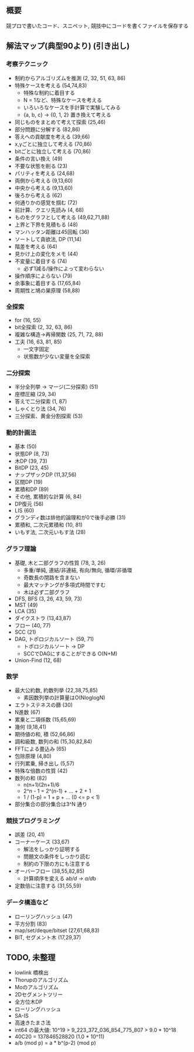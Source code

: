 ## 概要

競プロで書いたコード、スニペット, 競技中にコードを書くファイルを保存する

## 解法マップ(典型90より) (引き出し)

### 考察テクニック

- 制約からアルゴリズムを推測 (2, 32, 51, 63, 86)
- 特殊ケースを考える (54,74,83)
  - 特殊な制約に着目する
  - N = 1など、特殊なケースを考える
  - いろいろなケースを手計算で実験してみる
  - {a, b, c} -> {0, 1, 2} 置き換えて考える
- 同じものをまとめて考えて探索 (25,46)
- 部分問題に分解する (82,86)
- 答えへの貢献度を考える (39,66)
- x,yごとに独立して考える (70,86)
- bitごとに独立して考える (70,86)
- 条件の言い換え (49)
- 不要な状態を削る (23)
- パリティを考える (24,68)
- 両側から考える (9,13,60)
- 中央から考える (9,13,60)
- 後ろから考える (62)
- 何通りかの感覚を掴む (72)
- 前計算、クエリ先読み (4, 68)
- ものをグラフとして考える (49,62,71,88)
- 上界と下界を見積もる (48)
- マンハッタン距離は45回転 (36)
- ソートして貪欲法, DP (11,14)
- 階差を考える (64)
- 見かけ上の変化をメモ (44)
- 不変量に着目する (74)
  - 必ず1減る/操作によって変わらない
- 操作順序によらない (79)
- 余事象に着目する (17,65,84)
- 周期性と鳩の巣原理 (58,88)

### 全探索

- for (16, 55)
- bit全探索 (2, 32, 63, 86)
- 複雑な構造->再帰関数 (25, 71, 72, 88)
- 工夫 (16, 63, 81, 85)
  - 一文字固定
  - 状態数が少ない変量を全探索

### 二分探索

- 半分全列挙 -> マージ(二分探索) (51)
- 座標圧縮 (29, 34)
- 答えで二分探索 (1, 87)
- しゃくとり法 (34, 76)
- 三分探索、黄金分割探索 (53)

### 動的計画法

- 基本 (50)
- 状態DP (8, 73)
- 木DP (39, 73)
- BitDP (23, 45)
- ナップザックDP (11,37,56)
- 区間DP (19)
- 累積和DP (89)
- その他, 累積的な計算 (6, 84)
- DP復元 (56)
- LIS (60)
- グランディ数は排他的論理和が0で後手必勝 (31)
- 累積和, 二次元累積和 (10, 81)
- いもす法, 二次元いもす法 (28)

### グラフ理論

- 基礎, 木と二部グラフの性質 (78, 3, 26)
  - 多重/単純, 連結/非連結, 有向/無向, 循環/非循環
  - 奇数長の閉路を含まない
  - 最大マッチングが多項式時間ですむ
  - 木は必ず二部グラフ
- DFS, BFS (3, 26, 43, 59, 73)
- MST (49)
- LCA (35)
- ダイクストラ (13,43,87)
- フロー (40, 77)
- SCC (21)
- DAG, トポロジカルソート (59, 71)
  - トポロジカルソート -> DP
  - SCCでDAGにすることができる O(N+M)
- Union-Find (12, 68)

### 数学

- 最大公約数, 約数列挙 (22,38,75,85)
  - 素因数列挙の計算量はO(NloglogN)
- エラトステネスの篩 (30)
- N進数 (67)
- 累乗と二項係数 (15,65,69)
- 幾何 (9,18,41)
- 期待値の和, 積 (52,66,86)
- 調和級数, 数列の和 (15,30,82,84)
- FFTによる畳込み (65)
- 包除原理 (4,80)
- 行列累乗, 掃き出し (5,57)
- 特殊な倍数の性質 (42)
- 数列の和 (82)
  - n(n+1)(2n+1)/6
  - 2^n - 1 = 2^(n-1) + ... + 2 + 1
  - 1 / (1-p) = 1 + p + ...  (0 <= p < 1)
- 部分集合の部分集合は3^N 通り

### 競技プログラミング

- 誤差 (20, 41)
- コーナーケース (33,67)
  - 解法をしっかり証明する
  - 問題文の条件をしっかり読む
  - 制約の下限の方にも注意する
- オーバーフロー (38,55,82,85)
  - 計算順序を変える  a*b/d -> a/d*b 
- 定数倍に注意する (31,55,59)

### データ構造など

- ローリングハッシュ (47)
- 平方分割 (83)
- map/set/deque/bitset (27,61,68,83)
- BIT, セグメント木 (17,29,37)

## TODO, 未整理

- lowlink 橋検出
- Thorupのアルゴリズム
- Moのアルゴリズム
- 2Dセグメントツリー
- 全方位木DP
- ローリングハッシュ
- SA-IS
- 高速きたまさ法
- int64 の最大値: 10^19 > 9_223_372_036_854_775_807 > 9.0 * 10^18
- 40C20 = 137846528820 (1.0 * 10^11)
- a/b (mod p) = a * b^(p-2) (mod p)
